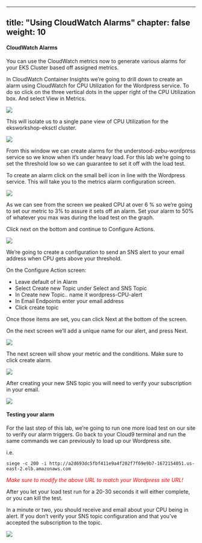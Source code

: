 
---
title: "Using CloudWatch Alarms"
chapter: false
weight: 10
---

<h4> CloudWatch Alarms </h4>

You can use the CloudWatch metrics now to generate various alarms for your EKS Cluster based off assigned metrics. 

In CloudWatch Container Insights we’re going to drill down to create an alarm using CloudWatch for CPU Utilization for the Wordpress service. To do so click on the three vertical dots in the upper right of the CPU Utilization box. And select View in Metrics.

<img src="/ekscloudwatchcontainerinsights/img/viewinmetrics.png">

This will isolate us to a single pane view of CPU Utilization for the eksworkshop-eksctl cluster. 

<img src="/ekscloudwatchcontainerinsights/img/metricsview.png">

From this window we can create alarms for the understood-zebu-wordpress service so we know when it’s under heavy load. For this lab we’re going to set the threshold low so we can guarantee to set it off with the load test.

To create an alarm click on the small bell icon in line with the Wordpress service. 
This will take you to the metrics alarm configuration screen. 


<img src="/ekscloudwatchcontainerinsights/img/alarmconfig.png">



As we can see from the screen we peaked CPU at over 6 % so we’re going to set our metric to 3% to assure it sets off an alarm. Set your alarm to 50% of whatever you max was during the load test on the graph. 

Click next on the bottom and continue to Configure Actions.

<img src="/ekscloudwatchcontainerinsights/img/configactions.png">

We’re going to create a configuration to send an SNS alert to your email address when CPU gets above your threshold.

On the Configure Action screen:

- Leave default of in Alarm
- Select Create new Topic under Select and SNS Topic
- In Create new Topic.. name it wordpress-CPU-alert
- In Email Endpoints enter your email address
- Click create topic


Once those items are set, you can click Next at the bottom of the screen.

On the next screen we’ll add a unique name for our alert, and press Next.

<img src="/ekscloudwatchcontainerinsights/img/alertdescription.png">

The next screen will show your metric and the conditions. Make sure to click create alarm. 

<img src="/ekscloudwatchcontainerinsights/img/createalarm.png">


After creating your new SNS topic you will need to verify your subscription in your email.

<img src="/ekscloudwatchcontainerinsights/img/snsemail.png">

<h4> Testing your alarm </h4>

For the last step of this lab, we’re going to run one more load test on our site to verify our alarm triggers.  Go back to your Cloud9 terminal and run the same commands we can previously to load up our Wordpress site.

i.e. 
```
siege -c 200 -i http://a2d693dc5fbf411e9a4f202f7f69e9b7-1672154051.us-east-2.elb.amazonaws.com 
```
<i><font color="red">Make sure to modify the above URL to match your Wordpress site URL!</i></font>


After you let your load test run for a 20-30 seconds it will either complete, or you can kill the test. 

In a minute or two, you should receive and email about your CPU being in alert. If you don’t verify your SNS topic configuration and that you’ve accepted the subscription to the topic. 

<img src="/ekscloudwatchcontainerinsights/img/sampleemail.png">




